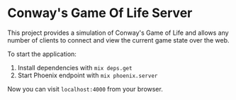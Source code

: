 # Conway's Game Of Life Server

This project provides a simulation of Conway's Game of Life and allows any number of clients to connect and view the current game state over the web.

To start the application:

1. Install dependencies with `mix deps.get`
2. Start Phoenix endpoint with `mix phoenix.server`

Now you can visit `localhost:4000` from your browser.
